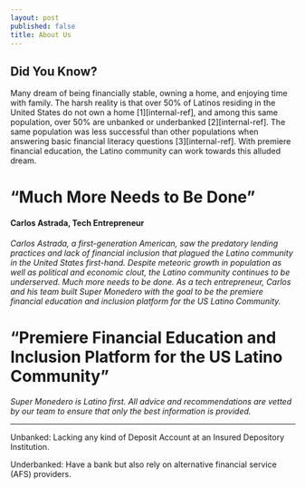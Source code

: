 ```yaml
---
layout: post
published: false
title: About Us
---
```


## Did You Know? 

Many dream of being financially stable, owning a home, and enjoying time with family. The harsh reality is that over 50% of Latinos residing in the United States do not own a home [1][internal-ref], and among this same population, over 50% are unbanked or underbanked [2][internal-ref]. The same population was less successful than other populations when answering basic financial literacy questions [3][internal-ref].  With premiere financial education, the Latino community can work towards this alluded dream.

# **“Much More Needs to Be Done”**


#### Carlos Astrada, Tech Entrepreneur

_Carlos Astrada, a first-generation American, saw the predatory lending practices and lack of financial inclusion that plagued the Latino community in the United States first-hand. Despite meteoric growth in population as well as political and economic clout, the Latino community continues to be underserved.  Much more needs to be done. As a tech entrepreneur, Carlos and his team built Super Monedero with the goal to be the premiere financial education and inclusion platform for the US Latino Community._ 

# **“Premiere Financial Education and Inclusion Platform for the US Latino Community”**

_Super Monedero is Latino first. All advice and recommendations are vetted by our team to ensure that only the best information is provided._


____________________________________________________________________________________________________________
[1]: http://hispanicwealthproject.org/shhr/2015-SHHR-FINAL-FF.pdf
[2]: https://www.fdic.gov/householdsurvey/2015/2015execsumm.pdf
[3]: https://www.fdic.gov/householdsurvey/2015/2015execsumm.pdf 

Unbanked: Lacking any kind of Deposit Account at an Insured Depository Institution. 

Underbanked: Have a bank but also rely on alternative financial service (AFS) providers.
